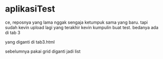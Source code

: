 # aplikasiTest
ce, reposnya yang lama nggak sengaja ketumpuk sama yang baru.
tapi sudah kevin upload lagi yang terakhir kevin kumpulin buat test. bedanya ada di tab 3

yang diganti di tab3.html

sebelumnya pakai grid
diganti jadi list